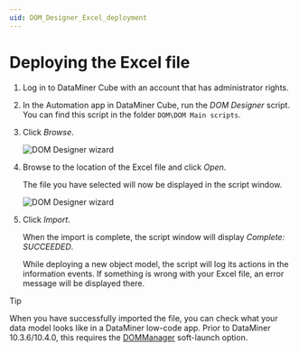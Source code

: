 ```yaml
---
uid: DOM_Designer_Excel_deployment
---
```


# Deploying the Excel file

1. Log in to DataMiner Cube with an account that has administrator rights.

1. In the Automation app in DataMiner Cube, run the *DOM Designer* script. You can find this script in the folder `DOM\DOM Main scripts`.

1. Click *Browse*.

   ![DOM Designer wizard](~/user-guide/images/DOM_Designer_Browse.png)

1. Browse to the location of the Excel file and click *Open*.

   The file you have selected will now be displayed in the script window.

   ![DOM Designer wizard](~/user-guide/images/DOM_Designer_Import.png)

1. Click *Import*.

   When the import is complete, the script window will display *Complete: SUCCEEDED*.

   While deploying a new object model, the script will log its actions in the information events. If something is wrong with your Excel file, an error message will be displayed there.

> [!TIP]
> When you have successfully imported the file, you can check what your data model looks like in a DataMiner low-code app. Prior to DataMiner 10.3.6/10.4.0, this requires the [DOMManager](xref:Overview_of_Soft_Launch_Options#dommanager) soft-launch option.
